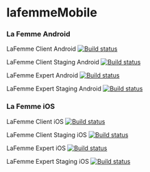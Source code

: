 # lafemmeMobile

### La Femme Android
LaFemme Client Android
[![Build status](https://build.appcenter.ms/v0.1/apps/04a2614b-93ec-48f8-907e-57a98845c576/branches/master/badge)](https://appcenter.ms)

LaFemme Client Staging Android
[![Build status](https://build.appcenter.ms/v0.1/apps/e6885542-793a-4e8d-88c2-66d4cd78a40e/branches/master/badge)](https://appcenter.ms)

LaFemme Expert Android
[![Build status](https://build.appcenter.ms/v0.1/apps/99ddfcd8-a8f5-41e6-8309-89d3da5428cb/branches/master/badge)](https://appcenter.ms)

LaFemme Expert Staging Android
[![Build status](https://build.appcenter.ms/v0.1/apps/164d35e2-c468-4311-bfaa-dab57efc5081/branches/master/badge)](https://appcenter.ms)

### La Femme iOS
LaFemme Client iOS
[![Build status](https://build.appcenter.ms/v0.1/apps/4e985f8c-2ba3-4505-93e7-01c928921dd8/branches/master/badge)](https://appcenter.ms)

LaFemme Client Staging iOS
[![Build status](https://build.appcenter.ms/v0.1/apps/f6b0e471-d537-41fc-9800-afe6879d64dd/branches/master/badge)](https://appcenter.ms)

LaFemme Expert iOS
[![Build status](https://build.appcenter.ms/v0.1/apps/32550454-83da-413d-9373-39e7e846d9cb/branches/master/badge)](https://appcenter.ms)

LaFemme Expert Staging iOS
[![Build status](https://build.appcenter.ms/v0.1/apps/1bfdcfab-75ca-4719-b6c5-6359f50de4e2/branches/master/badge)](https://appcenter.ms)
